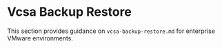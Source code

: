 # Vcsa Backup Restore

This section provides guidance on `vcsa-backup-restore.md` for enterprise VMware environments.